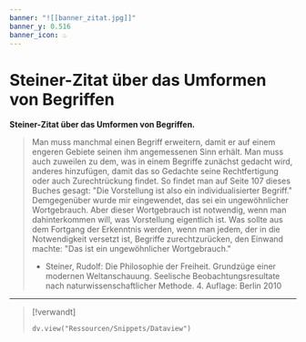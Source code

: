 ```yaml
---
banner: "![[banner_zitat.jpg]]"
banner_y: 0.516
banner_icon: ♨️
---
```


# Steiner-Zitat über das Umformen von Begriffen

**Steiner-Zitat über das Umformen von Begriffen.** 

> Man muss manchmal einen Begriff erweitern, damit er auf einem engeren Gebiete seinen ihm angemessenen Sinn erhält. Man muss auch zuweilen zu dem, was in einem Begriffe zunächst gedacht wird, anderes hinzufügen, damit das so Gedachte seine Rechtfertigung oder auch Zurechtrückung findet. So findet man auf Seite 107 dieses Buches gesagt: "Die Vorstellung ist also ein individualisierter Begriff." Demgegenüber wurde mir eingewendet, das sei ein ungewöhnlicher Wortgebrauch. Aber dieser Wortgebrauch ist notwendig, wenn man dahinterkommen will, was Vorstellung eigentlich ist. Was sollte aus dem Fortgang der Erkenntnis werden, wenn man jedem, der in die Notwendigkeit versetzt ist, Begriffe zurechtzurücken, den Einwand machte: "Das ist ein ungewöhnlicher Wortgebrauch."
> - Steiner, Rudolf: Die Philosophie der Freiheit. Grundzüge einer modernen Weltanschauung. Seelische Beobachtungsresultate nach naturwissenschaftlicher Methode. 4. Auflage: Berlin 2010

---

> [!verwandt]
> ```dataviewjs
> dv.view("Ressourcen/Snippets/Dataview")
> ```